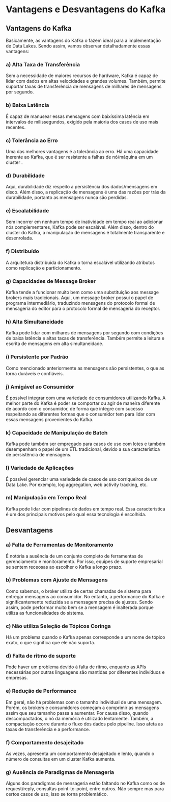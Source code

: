 # Vantagens e Desvantagens do Kafka
## **Vantagens do Kafka**

Basicamente, as vantagens do Kafka o fazem ideal para a implementação de Data Lakes. Sendo assim, vamos observar detalhadamente essas vantagens:  
### **a) Alta Taxa de Transferência**

Sem a necessidade de maiores recursos de hardware, Kafka é capaz de lidar com dados em altas velocidades e grandes volumes. Também, permite suportar taxas de transferência de mensagens de milhares de mensagens por segundo.
### **b) Baixa Latência**

É capaz de manusear essas mensagens com baixíssima latência em intervalos de milissegundos, exigido pela maioria dos casos de uso mais recentes.
### **c) Tolerância ao Erro**

Uma das melhores vantagens é a tolerância ao erro. Há uma capacidade inerente ao Kafka, que é ser resistente a falhas de nó/máquina em um cluster  .
### **d) Durabilidade**

Aqui, durabilidade diz respeito a persistência dos dados/mensagens em disco. Além disso, a replicação de mensagens é uma das razões por trás da durabilidade, portanto as mensagens nunca são perdidas.
### **e) Escalabilidade**

Sem incorrer em nenhum tempo de inatividade em tempo real ao adicionar nós complementares, Kafka pode ser escalável. Além disso, dentro do cluster do Kafka, a manipulação de mensagens é totalmente transparente e desenrolada.
### **f) Distribuído**

A arquitetura distribuída do Kafka o torna escalável utilizando atributos como replicação e particionamento.
### **g) Capacidades de Message Broker**

Kafka tende a funcionar muito bem como uma substituição aos message brokers mais tradicionais. Aqui, um message broker possui o papel de programa intermediário, traduzindo mensagens do protocolo formal de mensageria do editor para o protocolo formal de mensageria do receptor.
### **h) Alta Simultaneidade**

Kafka pode lidar com milhares de mensagens por segundo com condições de baixa latência e altas taxas de transferência. Também permite a leitura e escrita de mensagens em alta simultaneidade.
### **i) Persistente por Padrão**

Como mencionado anteriormente as mensagens são persistentes, o que as torna duráveis e confiáveis.
### **j) Amigável ao Consumidor**

É possível integrar com uma variedade de consumidores utilizando Kafka. A melhor parte do Kafka é poder se comportar ou agir de maneira diferente de acordo com o consumidor, de forma que integre com sucesso respeitando as diferentes formas que o consumidor tem para lidar com essas mensagens provenientes do Kafka.
### **k) Capacidade de Manipulação de Batch**

Kafka pode também ser empregado para casos de uso com lotes e também desempenham o papel de um ETL tradicional, devido a sua característica de persistência de mensagens.
### **l) Variedade de Aplicações**

É possível gerenciar uma variedade de casos de uso corriqueiros de um Data Lake. Por exemplo, log aggregation, web activity tracking, etc.
### **m) Manipulação em Tempo Real**

Kafka pode lidar com pipelines de dados em tempo real. Essa característica é um dos principais motivos pelo qual essa tecnologia é escolhida.
## **Desvantagens**


### **a) Falta de Ferramentas de Monitoramento**

É notória a ausência de um conjunto completo de ferramentas de gerenciamento e monitoramento. Por isso, equipes de suporte empresarial se sentem receosas ao escolher o Kafka a longo prazo.
### **b) Problemas com Ajuste de Mensagens**

Como sabemos, o broker utiliza de certas chamadas de sistema para entregar mensagens ao consumidor. No entanto, a performance do Kafka é significantemente reduzida se a mensagem precisa de ajustes. Sendo assim, pode performar muito bem se a mensagem é inalterada porque utiliza as funcionalidades do sistema.
### **c) Não utiliza Seleção de Tópicos Coringa**

Há um problema quando o Kafka apenas corresponde a um nome de tópico exato, o que significa que ele não suporta.
### **d) Falta de ritmo de suporte**

Pode haver um problema devido à falta de ritmo, enquanto as APIs necessárias por outras linguagens são mantidas por diferentes indivíduos e empresas.
### **e) Redução de Performance**

Em geral, não há problemas com o tamanho individual de uma mensagem. Porém, os brokers e consumidores começam a comprimir as mensagens assim que seu tamanho passa a aumentar. Por causa disso, quando descompactados, o nó da memória é utilizado lentamente. Também, a compactação ocorre durante o fluxo dos dados pelo pipeline. Isso afeta as taxas de transferência e a performance.
### **f) Comportamento desajeitado**

As vezes, apresenta um comportamento desajeitado e lento, quando o número de consultas em um cluster Kafka aumenta.

### **g) Ausência de Paradigmas de Mensageria**

Alguns dos paradigmas de mensageria estão faltando no Kafka como os de request/reply, consultas point-to-point, entre outros. Não sempre mas para certos casos de uso, isso se torna problemático. 